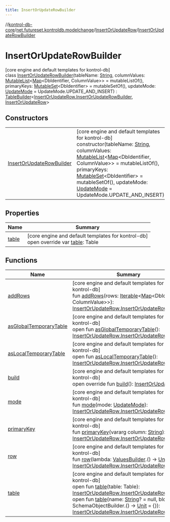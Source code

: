 ```yaml
---
title: InsertOrUpdateRowBuilder
---
```

//[kontrol-db-core](../../../../index.html)/[net.futureset.kontroldb.modelchange](../../index.html)/[InsertOrUpdateRow](../index.html)/[InsertOrUpdateRowBuilder](index.html)



# InsertOrUpdateRowBuilder



[core engine and default templates for kontrol-db]\
class [InsertOrUpdateRowBuilder](index.html)(tableName: [String](https://kotlinlang.org/api/latest/jvm/stdlib/kotlin/-string/index.html), columnValues: [MutableList](https://kotlinlang.org/api/latest/jvm/stdlib/kotlin.collections/-mutable-list/index.html)&lt;[Map](https://kotlinlang.org/api/latest/jvm/stdlib/kotlin.collections/-map/index.html)&lt;DbIdentifier, ColumnValue&gt;&gt; = mutableListOf(), primaryKeys: [MutableSet](https://kotlinlang.org/api/latest/jvm/stdlib/kotlin.collections/-mutable-set/index.html)&lt;DbIdentifier&gt; = mutableSetOf(), updateMode: [UpdateMode](../../-update-mode/index.html) = UpdateMode.UPDATE_AND_INSERT) : [TableBuilder](../../-table-builder/index.html)&lt;[InsertOrUpdateRow.InsertOrUpdateRowBuilder](index.html), [InsertOrUpdateRow](../index.html)&gt;



## Constructors


| | |
|---|---|
| [InsertOrUpdateRowBuilder](-insert-or-update-row-builder.html) | [core engine and default templates for kontrol-db]<br>constructor(tableName: [String](https://kotlinlang.org/api/latest/jvm/stdlib/kotlin/-string/index.html), columnValues: [MutableList](https://kotlinlang.org/api/latest/jvm/stdlib/kotlin.collections/-mutable-list/index.html)&lt;[Map](https://kotlinlang.org/api/latest/jvm/stdlib/kotlin.collections/-map/index.html)&lt;DbIdentifier, ColumnValue&gt;&gt; = mutableListOf(), primaryKeys: [MutableSet](https://kotlinlang.org/api/latest/jvm/stdlib/kotlin.collections/-mutable-set/index.html)&lt;DbIdentifier&gt; = mutableSetOf(), updateMode: [UpdateMode](../../-update-mode/index.html) = UpdateMode.UPDATE_AND_INSERT) |


## Properties


| Name | Summary |
|---|---|
| [table](table.html) | [core engine and default templates for kontrol-db]<br>open override var [table](table.html): Table |


## Functions


| Name | Summary |
|---|---|
| [addRows](add-rows.html) | [core engine and default templates for kontrol-db]<br>fun [addRows](add-rows.html)(rows: [Iterable](https://kotlinlang.org/api/latest/jvm/stdlib/kotlin.collections/-iterable/index.html)&lt;[Map](https://kotlinlang.org/api/latest/jvm/stdlib/kotlin.collections/-map/index.html)&lt;DbIdentifier, ColumnValue&gt;&gt;): [InsertOrUpdateRow.InsertOrUpdateRowBuilder](index.html) |
| [asGlobalTemporaryTable](../../-table-builder/as-global-temporary-table.html) | [core engine and default templates for kontrol-db]<br>open fun [asGlobalTemporaryTable](../../-table-builder/as-global-temporary-table.html)(): [InsertOrUpdateRow.InsertOrUpdateRowBuilder](index.html) |
| [asLocalTemporaryTable](../../-table-builder/as-local-temporary-table.html) | [core engine and default templates for kontrol-db]<br>open fun [asLocalTemporaryTable](../../-table-builder/as-local-temporary-table.html)(): [InsertOrUpdateRow.InsertOrUpdateRowBuilder](index.html) |
| [build](build.html) | [core engine and default templates for kontrol-db]<br>open override fun [build](build.html)(): [InsertOrUpdateRow](../index.html) |
| [mode](mode.html) | [core engine and default templates for kontrol-db]<br>fun [mode](mode.html)(mode: [UpdateMode](../../-update-mode/index.html)): [InsertOrUpdateRow.InsertOrUpdateRowBuilder](index.html) |
| [primaryKey](primary-key.html) | [core engine and default templates for kontrol-db]<br>fun [primaryKey](primary-key.html)(vararg column: [String](https://kotlinlang.org/api/latest/jvm/stdlib/kotlin/-string/index.html)): [InsertOrUpdateRow.InsertOrUpdateRowBuilder](index.html) |
| [row](row.html) | [core engine and default templates for kontrol-db]<br>fun [row](row.html)(lambda: [ValuesBuilder](../../-values-builder/index.html).() -&gt; [Unit](https://kotlinlang.org/api/latest/jvm/stdlib/kotlin/-unit/index.html)): [InsertOrUpdateRow.InsertOrUpdateRowBuilder](index.html) |
| [table](../../-table-builder/table.html) | [core engine and default templates for kontrol-db]<br>open fun [table](../../-table-builder/table.html)(table: Table): [InsertOrUpdateRow.InsertOrUpdateRowBuilder](index.html)<br>open fun [table](../../-table-builder/table.html)(name: [String](https://kotlinlang.org/api/latest/jvm/stdlib/kotlin/-string/index.html)? = null, block: SchemaObjectBuilder.() -&gt; [Unit](https://kotlinlang.org/api/latest/jvm/stdlib/kotlin/-unit/index.html) = {}): [InsertOrUpdateRow.InsertOrUpdateRowBuilder](index.html) |

